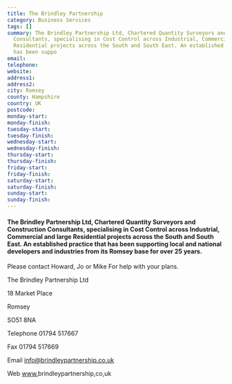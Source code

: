 ```yaml
---
title: The Brindley Partnership
category: Business Services
tags: []
summary: The Brindley Partnership Ltd, Chartered Quantity Surveyors and Construction
  Consultants, specialising in Cost Control across Industrial, Commercial and large
  Residential projects across the South and South East. An established practice that
  has been suppo
email: 
telephone: 
website: 
address1: 
address2: 
city: Romsey
county: Hampshire
country: UK
postcode: 
monday-start: 
monday-finish: 
tuesday-start: 
tuesday-finish: 
wednesday-start: 
wednesday-finish: 
thursday-start: 
thursday-finish: 
friday-start: 
friday-finish: 
saturday-start: 
saturday-finish: 
sunday-start: 
sunday-finish: 
---
```

#### The Brindley Partnership Ltd, Chartered Quantity Surveyors and Construction Consultants, specialising in Cost Control across Industrial, Commercial and large Residential projects across the South and South East. An established practice that has been supporting local and national developers and industries from its Romsey base for over 25 years.

Please contact Howard, Jo or Mike For help with your plans.

The Brindley Partnership Ltd

18 Market Place

Romsey

SO51 8NA

Telephone 01794 517667

Fax 01794 517669

Email [info@brindleypartnership.co.uk](mailto:info@brindleypartnership.co.uk)

Web [www.](http://www.brindleypartnership,co,uk)brindleypartnership,co,uk

